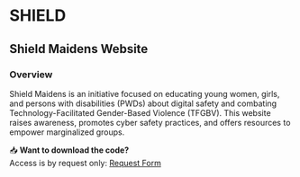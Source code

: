 # SHIELD

## Shield Maidens Website

### Overview
Shield Maidens is an initiative focused on educating young women, girls, and persons with disabilities (PWDs) about digital safety and combating Technology-Facilitated Gender-Based Violence (TFGBV). This website raises awareness, promotes cyber safety practices, and offers resources to empower marginalized groups.

📥 **Want to download the code?**  
Access is by request only: [Request Form](https://docs.google.com/forms/d/e/1FAIpQLSf6N-fiAYaqPd_tgylbfXARWGAmRMOk2QjWD_BZsQsmh2N-hA/viewform?usp=header)
